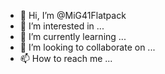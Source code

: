 - 👋 Hi, I’m @MiG41Flatpack
- 👀 I’m interested in ...
- 🌱 I’m currently learning ...
- 💞️ I’m looking to collaborate on ...
- 📫 How to reach me ...

<!---
MiG41Flatpack/MiG41Flatpack is a ✨ special ✨ repository because its `README.md` (this file) appears on your GitHub profile.
You can click the Preview link to take a look at your changes.
--->

